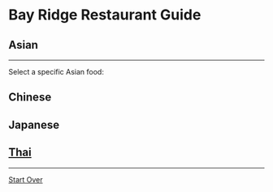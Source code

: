 # Bay Ridge Restaurant Guide
## Asian
---
Select a specific Asian food:
## Chinese
## Japanese
## [Thai](asian/thai.md)
---
[Start Over](../home.m)